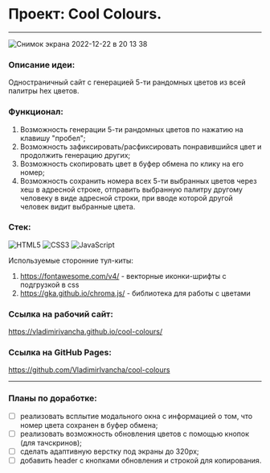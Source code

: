 # Проект: Cool Colours.
____
![Снимок экрана 2022-12-22 в 20 13 38](https://user-images.githubusercontent.com/95443498/209189964-8572535f-5147-4c62-b85e-7b033fcd780a.png)

### Описание идеи:
Одностраничный сайт с генерацией 5-ти рандомных цветов из всей палитры hex цветов.
### Функционал:
1. Возможность генерации 5-ти рандомных цветов по нажатию на клавишу "пробел";
2. Возможность зафиксировать/расфиксировать понравившийся цвет и продолжить генерацию других;
3. Возможность скопировать цвет в буфер обмена по клику на его номер;
4. Возможность сохранить номера всех 5-ти выбранных цветов через хеш в адресной строке, отправить выбранную палитру другому человеку в виде адресной строки, при вводе которой другой человек видит выбранные цвета.

### Стек:
![HTML5](https://img.shields.io/badge/html5-%23E34F26.svg?style=for-the-badge&logo=html5&logoColor=white)
![CSS3](https://img.shields.io/badge/css3-%231572B6.svg?style=for-the-badge&logo=css3&logoColor=white)
![JavaScript](https://img.shields.io/badge/javascript-%23323330.svg?style=for-the-badge&logo=javascript&logoColor=%23F7DF1E)

Используемые сторонние тул-киты:
1. https://fontawesome.com/v4/ - векторные иконки-шрифты с подгрузкой в css
2. https://gka.github.io/chroma.js/ - библиотека для работы с цветами

### Ссылка на рабочий сайт:
https://vladimirivancha.github.io/cool-colours/

### Ссылка на GitHub Pages:
https://github.com/VladimirIvancha/cool-colours
____

### Планы по доработке:
- [ ] реализовать всплытие модального окна с информацией о том, что номер цвета сохранен в буфер обмена;
- [ ] реализовать возможность обновления цветов с помощью кнопок (для тачскринов);
- [ ] сделать адаптивную верстку под экраны до 320px;
- [ ] добавить header с кнопками обновления и строкой для копирования.
